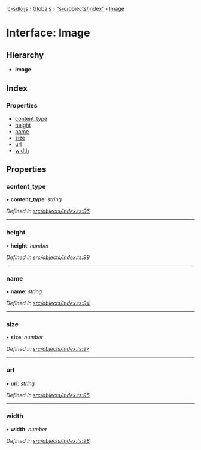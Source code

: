 [lc-sdk-js](../README.md) › [Globals](../globals.md) › ["src/objects/index"](../modules/_src_objects_index_.md) › [Image](_src_objects_index_.image.md)

# Interface: Image

## Hierarchy

* **Image**

## Index

### Properties

* [content_type](_src_objects_index_.image.md#content_type)
* [height](_src_objects_index_.image.md#height)
* [name](_src_objects_index_.image.md#name)
* [size](_src_objects_index_.image.md#size)
* [url](_src_objects_index_.image.md#url)
* [width](_src_objects_index_.image.md#width)

## Properties

###  content_type

• **content_type**: *string*

*Defined in [src/objects/index.ts:96](https://github.com/livechat/lc-sdk-js/blob/5281c0a/src/objects/index.ts#L96)*

___

###  height

• **height**: *number*

*Defined in [src/objects/index.ts:99](https://github.com/livechat/lc-sdk-js/blob/5281c0a/src/objects/index.ts#L99)*

___

###  name

• **name**: *string*

*Defined in [src/objects/index.ts:94](https://github.com/livechat/lc-sdk-js/blob/5281c0a/src/objects/index.ts#L94)*

___

###  size

• **size**: *number*

*Defined in [src/objects/index.ts:97](https://github.com/livechat/lc-sdk-js/blob/5281c0a/src/objects/index.ts#L97)*

___

###  url

• **url**: *string*

*Defined in [src/objects/index.ts:95](https://github.com/livechat/lc-sdk-js/blob/5281c0a/src/objects/index.ts#L95)*

___

###  width

• **width**: *number*

*Defined in [src/objects/index.ts:98](https://github.com/livechat/lc-sdk-js/blob/5281c0a/src/objects/index.ts#L98)*
